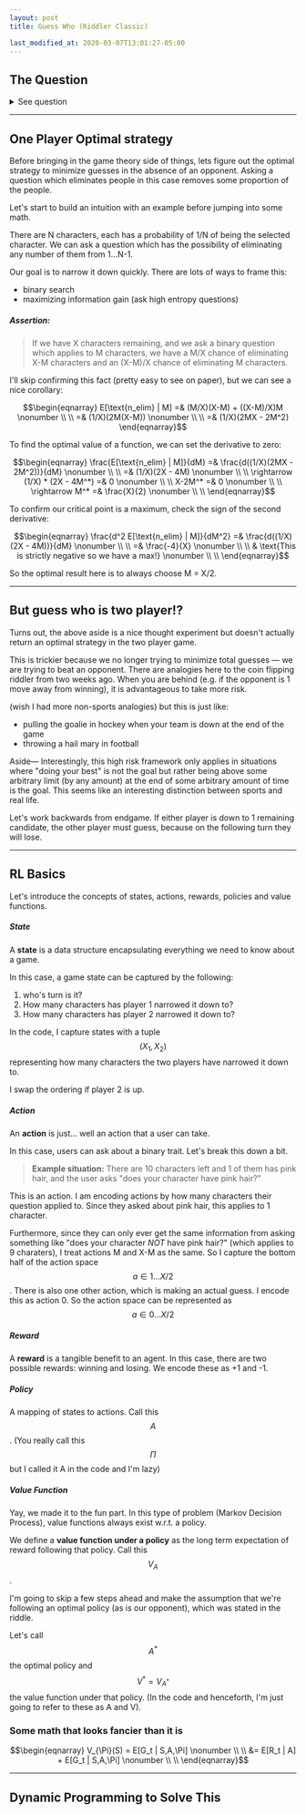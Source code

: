 ```yaml
---
layout: post
title: Guess Who (Riddler Classic)

last_modified_at: 2020-03-07T13:01:27-05:00
---
```


## The Question
<details>
<summary>See question</summary>
<q>

Sticking with the board game theme, from Andrew Lin comes a closer examination of a classic game of reasoning and elimination:

In the game of “Guess Who,” each player first randomly (and independently of their opponent) selects one of N character tiles. While it’s unlikely, both players can choose the same character. Each of the N characters is distinct in appearance — for example, characters have different skin tones, hair color, hair length and accessories like hats or glasses.

Each player also has access to a board with images of all N characters. The players alternate taking turns, and during each turn a player has two options:

Make a specific guess as to their opponent’s selected character. If correct, the player who made the guess immediately wins. Otherwise, that player immediately loses.
Ask a yes-or-no question about their opponent’s chosen character, in order to eliminate some of the candidates. Importantly, if only one possible character is left after the question, the player must still wait until their next turn to officially guess that character.
Assume both players are highly skilled at choosing yes-or-no questions, so that they can always craft a question to potentially rule out (or in) any desired number of candidates. Also, both are playing to maximize their own probability of winning.

Let’s keep things (relatively) simple, and suppose that N = 4. How likely is it that the player who goes first will win?

Extra credit: If N is instead 24 (the number of characters in the original “Guess Who” game), now how likely is it that the player who goes first will win?

Extra extra credit: If N is instead 14, now how likely is it that the player who goes first will win?
<cite><a href="https://fivethirtyeight.com/features/how-good-are-you-at-guess-who/">How Good Are You At Guess Who?</a></cite>
</q>
</details>

---

## One Player Optimal strategy
Before bringing in the game theory side of things, lets figure out the optimal strategy to minimize guesses in the absence of an opponent. Asking a question which eliminates people in this case removes some proportion of the people.

Let's start to build an intuition with an example before jumping into some math.

There are N characters, each has a probability of 1/N of being the selected character. We can ask a question which has the possibility of eliminating any number of them from 1...N-1.

Our goal is to narrow it down quickly. There are lots of ways to frame this:
* binary search
* maximizing information gain (ask high entropy questions)

##### Assertion:
> If we have X characters remaining, and we ask a binary question which applies to M characters, we have a M/X chance of eliminating X-M characters and an (X-M)/X chance of eliminating M characters.

I'll skip confirming this fact (pretty easy to see on paper), but we can see a nice corollary:

$$\begin{eqnarray}
    E[\text{n_elim} | M] =& (M/X)(X-M)  + ((X-M)/X)M \nonumber \\ \\
    =& (1/X)(2M(X-M)) \nonumber \\ \\
    =& (1/X)(2MX - 2M^2)
\end{eqnarray}$$

To find the optimal value of a function, we can set the derivative to zero:

$$\begin{eqnarray}
    \frac{E[\text{n_elim} | M]}{dM} =& \frac{d((1/X)(2MX - 2M^2))}{dM} \nonumber \\ \\
                        =& (1/X)(2X - 4M) \nonumber \\ \\
    \rightarrow (1/X) * (2X - 4M^*) =& 0 \nonumber \\ \\
    X-2M^* =& 0 \nonumber \\ \\
    \rightarrow M^* =& \frac{X}{2} \nonumber \\ \\
\end{eqnarray}$$

To confirm our critical point is a maximum, check the sign of the second derivative:

$$\begin{eqnarray}
    \frac{d^2 E[\text{n_elim} | M]}{dM^2} =& \frac{d((1/X)(2X - 4M))}{dM} \nonumber \\ \\
                                    =& \frac{-4}{X} \nonumber \\ \\
                                    & \text{This is strictly negative so we have a max!} \nonumber \\ \\
\end{eqnarray}$$

So the optimal result here is to always choose M = X/2.

---

## But guess who is two player!?
Turns out, the above aside is a nice thought experiment but doesn't actually return an optimal strategy in the two player game.

This is trickier because we no longer trying to minimize total guesses — we are trying to beat an opponent. There are analogies here to the coin flipping riddler from two weeks ago. When you are behind (e.g. if the opponent is 1 move away from winning), it is advantageous to take more risk.

(wish I had more non-sports analogies) but this is just like:
* pulling the goalie in hockey when your team is down at the end of the game
* throwing a hail mary in football

Aside—
Interestingly, this high risk framework only applies in situations where "doing your best" is not the goal but rather being above some arbitrary limit (by any amount) at the end of some arbitrary amount of time is the goal. This seems like an interesting distinction between sports and real life.

Let's work backwards from endgame. If either player is down to 1 remaining candidate, the other player must guess, because on the following turn they will lose.

---

## RL Basics
Let's introduce the concepts of states, actions, rewards, policies and value functions.

##### State
A **state** is a data structure encapsulating everything we need to know about a game.

In this case, a game state can be captured by the following:
1. who's turn is it?
2. How many characters has player 1 narrowed it down to?
3. How many characters has player 2 narrowed it down to?

In the code, I capture states with a tuple $$(X_1, X_2)$$ representing how many characters the two players have narrowed it down to.

I swap the ordering if player 2 is up.

##### Action
An **action** is just... well an action that a user can take.

In this case, users can ask about a binary trait. Let's break this down a bit. 

> **Example situation:** There are 10 characters left and 1 of them has pink hair, and the user asks "does your character have pink hair?" 

This is an action. I am encoding actions by how many characters their question applied to. Since they asked about pink hair, this applies to 1 character. 

Furthermore, since they can only ever get the same information from asking something like "does your character *NOT* have pink hair?" (which applies to 9 charaters), I treat actions M and X-M as the same. So I capture the bottom half of the action space $$a \in 1...X/2$$. There is also one other action, which is making an actual guess. I encode this as action 0. So the action space can be represented as $$a \in 0...X/2$$

##### Reward
A **reward** is a tangible benefit to an agent. In this case, there are two possible rewards: winning and losing. We encode these as +1 and -1.

##### Policy
A mapping of states to actions. Call this $$A$$. (You really call this $$\Pi$$ but I called it A in the code and I'm lazy)

##### Value Function
Yay, we made it to the fun part. In this type of problem (Markov Decision Process), value functions always exist w.r.t. a policy.

We define a **value function under a policy** as the long term expectation of reward following that policy. Call this $$V_{A}$$.

I'm going to skip a few steps ahead and make the assumption that we're following an optimal policy (as is our opponent), which was stated in the riddle.

Let's call $$A^*$$ the optimal policy and $$V^* = V_{A^*}$$ the value function under that policy. (In the code and henceforth, I'm just going to refer to these as A and V).

### Some math that looks fancier than it is

$$\begin{eqnarray}
    V_{\Pi}(S) = E[G_t | S,A,\Pi]       \nonumber \\ \\
    &= E[R_t | A] + E[G_t | S,A,\Pi]        \nonumber \\ \\
\end{eqnarray}$$

---

## Dynamic Programming to Solve This
<script src="https://gist.github.com/samryan18/ee1a06108aea97c9b28b9674802e2103.js"></script>
